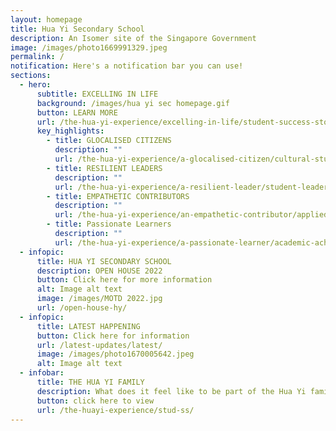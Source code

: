```yaml
---
layout: homepage
title: Hua Yi Secondary School
description: An Isomer site of the Singapore Government
image: /images/photo1669991329.jpeg
permalink: /
notification: Here's a notification bar you can use!
sections:
  - hero:
      subtitle: EXCELLING IN LIFE
      background: /images/hua yi sec homepage.gif
      button: LEARN MORE
      url: /the-hua-yi-experience/excelling-in-life/student-success-stories
      key_highlights:
        - title: GLOCALISED CITIZENS
          description: ""
          url: /the-hua-yi-experience/a-glocalised-citizen/cultural-studies-programme
        - title: RESILIENT LEADERS
          description: ""
          url: /the-hua-yi-experience/a-resilient-leader/student-leadership
        - title: EMPATHETIC CONTRIBUTORS
          description: ""
          url: /the-hua-yi-experience/an-empathetic-contributor/applied-learning-programme-alp
        - title: Passionate Learners
          description: ""
          url: /the-hua-yi-experience/a-passionate-learner/academic-achievement
  - infopic:
      title: HUA YI SECONDARY SCHOOL
      description: OPEN HOUSE 2022
      button: Click here for more information
      alt: Image alt text
      image: /images/MOTD 2022.jpg
      url: /open-house-hy/
  - infopic:
      title: LATEST HAPPENING
      button: Click here for information
      url: /latest-updates/latest/
      image: /images/photo1670005642.jpeg
      alt: Image alt text
  - infobar:
      title: THE HUA YI FAMILY
      description: What does it feel like to be part of the Hua Yi family?
      button: click here to view
      url: /the-huayi-experience/stud-ss/
---
```

